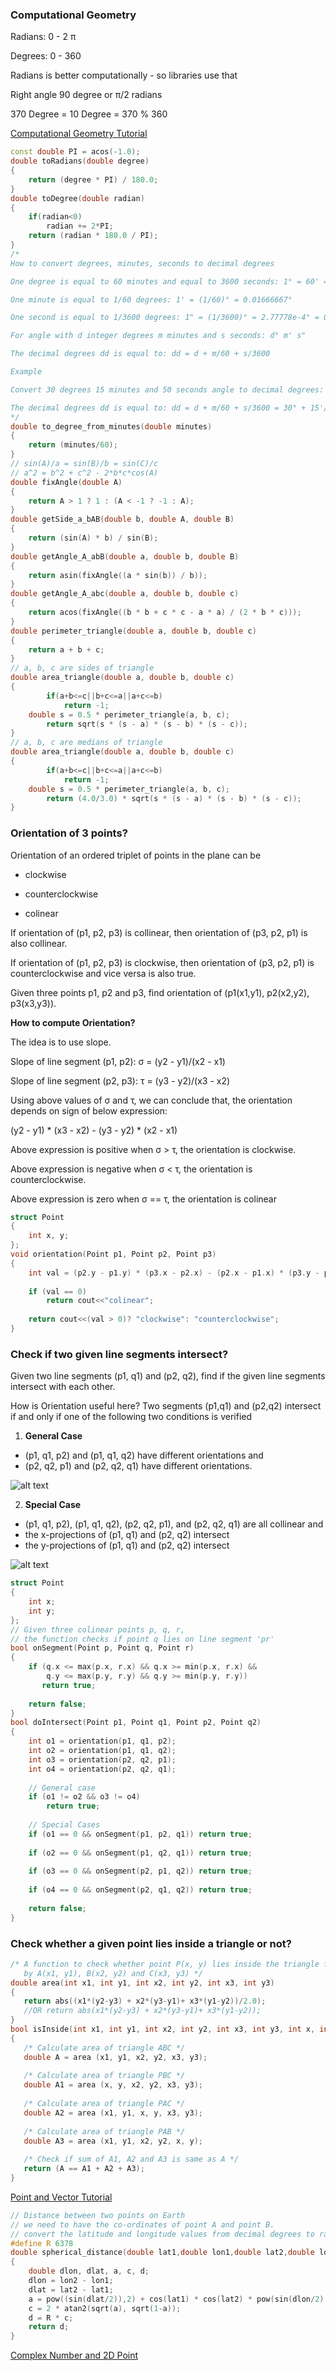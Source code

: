 ### Computational Geometry

Radians: 0 - 2 π

Degrees: 0 - 360

Radians is better computationally - so libraries use that

Right angle 90 degree or π/2 radians

370 Degree = 10 Degree = 370 % 360

[Computational Geometry Tutorial](https://github.com/Khaled-Mahmmoud/MyCompetitiveProgramming/blob/master/img/Geometry/Computational%20Geometry.pdf)

```cpp
const double PI = acos(-1.0);
double toRadians(double degree) 
{
    return (degree * PI) / 180.0;
}
double toDegree(double radian)
{
    if(radian<0)
        radian += 2*PI;
    return (radian * 180.0 / PI);
}
/*
How to convert degrees, minutes, seconds to decimal degrees

One degree is equal to 60 minutes and equal to 3600 seconds: 1° = 60' = 3600"

One minute is equal to 1/60 degrees: 1' = (1/60)° = 0.01666667°

One second is equal to 1/3600 degrees: 1" = (1/3600)° = 2.77778e-4° = 0.000277778°

For angle with d integer degrees m minutes and s seconds: d° m' s"

The decimal degrees dd is equal to: dd = d + m/60 + s/3600

Example

Convert 30 degrees 15 minutes and 50 seconds angle to decimal degrees: 30° 15' 50"

The decimal degrees dd is equal to: dd = d + m/60 + s/3600 = 30° + 15'/60 + 50"/3600 = 30.263888889°
*/
double to_degree_from_minutes(double minutes)
{
    return (minutes/60);
}
// sin(A)/a = sin(B)/b = sin(C)/c
// a^2 = b^2 + c^2 - 2*b*c*cos(A)
double fixAngle(double A)
{
	return A > 1 ? 1 : (A < -1 ? -1 : A);
}
double getSide_a_bAB(double b, double A, double B) 
{
	return (sin(A) * b) / sin(B);
}
double getAngle_A_abB(double a, double b, double B) 
{
	return asin(fixAngle((a * sin(b)) / b));
}
double getAngle_A_abc(double a, double b, double c)
{
	return acos(fixAngle((b * b + c * c - a * a) / (2 * b * c)));
}
double perimeter_triangle(double a, double b, double c) 
{
	return a + b + c;
}
// a, b, c are sides of triangle
double area_triangle(double a, double b, double c) 
{
        if(a+b<=c||b+c<=a||a+c<=b)
            return -1;
	double s = 0.5 * perimeter_triangle(a, b, c);
	    return sqrt(s * (s - a) * (s - b) * (s - c));
}
// a, b, c are medians of triangle
double area_triangle(double a, double b, double c) 
{
        if(a+b<=c||b+c<=a||a+c<=b)
            return -1;
	double s = 0.5 * perimeter_triangle(a, b, c);
	    return (4.0/3.0) * sqrt(s * (s - a) * (s - b) * (s - c));
}
```


### Orientation of 3 points?

Orientation of an ordered triplet of points in the plane can be

- clockwise

- counterclockwise

- colinear

If orientation of (p1, p2, p3) is collinear, then orientation of (p3, p2, p1) is also collinear.

If orientation of (p1, p2, p3) is clockwise, then orientation of (p3, p2, p1) is counterclockwise and vice versa is also true.

Given three points p1, p2 and p3, find orientation of (p1(x1,y1), p2(x2,y2), p3(x3,y3)).

**How to compute Orientation?**

The idea is to use slope.  

Slope of line segment (p1, p2): σ = (y2 - y1)/(x2 - x1)

Slope of line segment (p2, p3): τ = (y3 - y2)/(x3 - x2)

Using above values of σ and τ, we can conclude that, 
the orientation depends on sign of  below expression: 

(y2 - y1) * (x3 - x2) - (y3 - y2) * (x2 - x1)

Above expression is positive when σ > τ, the orientation is clockwise. 

Above expression is negative when σ < τ, the orientation is counterclockwise.

Above expression is zero when σ == τ,  the orientation is colinear 

```cpp
struct Point 
{ 
    int x, y; 
}; 
void orientation(Point p1, Point p2, Point p3) 
{ 
    int val = (p2.y - p1.y) * (p3.x - p2.x) - (p2.x - p1.x) * (p3.y - p2.y); 
  
    if (val == 0) 
        return cout<<"colinear";  
  
    return cout<<(val > 0)? "clockwise": "counterclockwise"; 
} 
```

### Check if two given line segments intersect?

Given two line segments (p1, q1) and (p2, q2), find if the given line segments intersect with each other.

How is Orientation useful here?
Two segments (p1,q1) and (p2,q2) intersect if and only if one of the following two conditions is verified

1. **General Case**

- (p1, q1, p2) and (p1, q1, q2) have different orientations and
- (p2, q2, p1) and (p2, q2, q1) have different orientations.

![alt text](https://media.geeksforgeeks.org/wp-content/uploads/linesegments1.png)

2. **Special Case**
- (p1, q1, p2), (p1, q1, q2), (p2, q2, p1), and (p2, q2, q1) are all collinear and
- the x-projections of (p1, q1) and (p2, q2) intersect
- the y-projections of (p1, q1) and (p2, q2) intersect

![alt text](https://media.geeksforgeeks.org/wp-content/uploads/linesegments2.png)
```cpp
struct Point 
{ 
    int x; 
    int y; 
}; 
// Given three colinear points p, q, r,
// the function checks if point q lies on line segment 'pr' 
bool onSegment(Point p, Point q, Point r) 
{ 
    if (q.x <= max(p.x, r.x) && q.x >= min(p.x, r.x) && 
        q.y <= max(p.y, r.y) && q.y >= min(p.y, r.y)) 
       return true; 
  
    return false; 
} 
bool doIntersect(Point p1, Point q1, Point p2, Point q2) 
{ 
    int o1 = orientation(p1, q1, p2); 
    int o2 = orientation(p1, q1, q2); 
    int o3 = orientation(p2, q2, p1); 
    int o4 = orientation(p2, q2, q1); 
  
    // General case 
    if (o1 != o2 && o3 != o4) 
        return true; 
  
    // Special Cases 
    if (o1 == 0 && onSegment(p1, p2, q1)) return true; 
  
    if (o2 == 0 && onSegment(p1, q2, q1)) return true; 
  
    if (o3 == 0 && onSegment(p2, p1, q2)) return true; 
  
    if (o4 == 0 && onSegment(p2, q1, q2)) return true; 
  
    return false; 
} 
```
### Check whether a given point lies inside a triangle or not?
```cpp
/* A function to check whether point P(x, y) lies inside the triangle formed  
   by A(x1, y1), B(x2, y2) and C(x3, y3) */ 
double area(int x1, int y1, int x2, int y2, int x3, int y3) 
{ 
   return abs((x1*(y2-y3) + x2*(y3-y1)+ x3*(y1-y2))/2.0); 
   //OR return abs(x1*(y2-y3) + x2*(y3-y1)+ x3*(y1-y2)); 
} 
bool isInside(int x1, int y1, int x2, int y2, int x3, int y3, int x, int y) 
{    
   /* Calculate area of triangle ABC */
   double A = area (x1, y1, x2, y2, x3, y3); 
  
   /* Calculate area of triangle PBC */   
   double A1 = area (x, y, x2, y2, x3, y3); 
  
   /* Calculate area of triangle PAC */   
   double A2 = area (x1, y1, x, y, x3, y3); 
  
   /* Calculate area of triangle PAB */    
   double A3 = area (x1, y1, x2, y2, x, y); 
    
   /* Check if sum of A1, A2 and A3 is same as A */ 
   return (A == A1 + A2 + A3); 
}
```
[Point and Vector Tutorial](https://github.com/Khaled-Mahmmoud/MyCompetitiveProgramming/blob/master/img/Geometry/Point%20and%20Vector.pdf)

```cpp
// Distance between two points on Earth
// we need to have the co-ordinates of point A and point B.
// convert the latitude and longitude values from decimal degrees to radians.
#define R 6378
double spherical_distance(double lat1,double lon1,double lat2,double lon2)
{
    double dlon, dlat, a, c, d;
    dlon = lon2 - lon1;
    dlat = lat2 - lat1;
    a = pow((sin(dlat/2)),2) + cos(lat1) * cos(lat2) * pow(sin(dlon/2), 2);
    c = 2 * atan2(sqrt(a), sqrt(1-a));
    d = R * c;
    return d;
}
```
[Complex Number and 2D Point](https://github.com/Khaled-Mahmmoud/MyCompetitiveProgramming/blob/master/img/Geometry/Complex%20Number%20and%202D%20Point.pdf)
